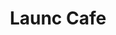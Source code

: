 ---
tags: []
title: Launc Cafe
weight: 30
description: "
**Klant:** Launch Cafe <br> 
**Werkzaamheden:** Design, Front-end ondersteuning en CMS implementatie<br> 
**Website:** <a href='https://www.launchcafe.nl'>https://www.launchcafe.nl</a><br>
**Periode:** Winter 2015"
logo: /images/logos/launchcafe-logo.png
---